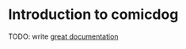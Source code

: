 # Introduction to comicdog

TODO: write [great documentation](http://jacobian.org/writing/what-to-write/)
